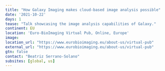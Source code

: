 ```yaml
---
title: "How Galaxy Imaging makes cloud-based image analysis possible"
date: '2021-10-22'
days: 1
tease: "Talk showcasing the image analysis capabilities of Galaxy."
continent: EU
location: 'Euro-BioImaging Virtual Pub, Online, Europe'
image: 
location_url: "https://www.eurobioimaging.eu/about-us/virtual-pub"
external_url: "https://www.eurobioimaging.eu/about-us/virtual-pub"
gtn: false
contact: "Beatriz Serrano-Solano"
subsites: [global, us]
---
```

